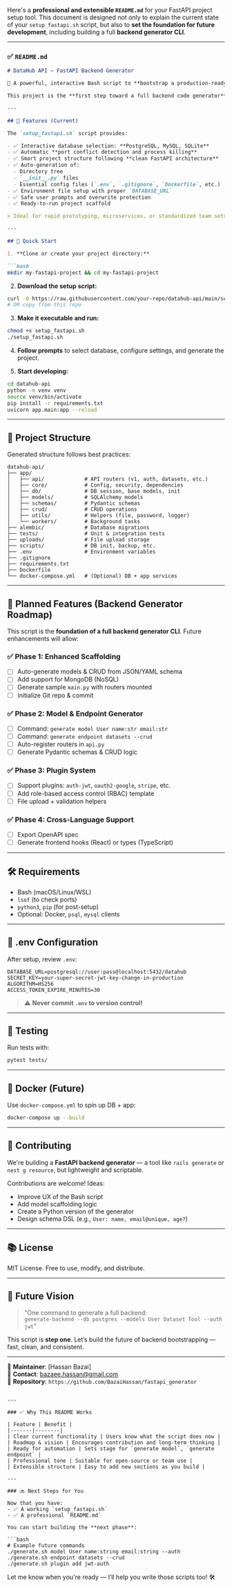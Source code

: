 Here's a **professional and extensible `README.md`** for your FastAPI project setup tool. This document is designed not only to explain the current state of your `setup_fastapi.sh` script, but also to **set the foundation for future development**, including building a full **backend generator CLI**.

---

### ✅ `README.md`

```markdown
# DataHub API — FastAPI Backend Generator

🚀 A powerful, interactive Bash script to **bootstrap a production-ready FastAPI backend** with modular structure, database integration, environment management, and automated port handling.

This project is the **first step toward a full backend code generator** — a CLI tool that scaffolds complete FastAPI services with custom models, endpoints, and database configurations in seconds.

---

## 🧰 Features (Current)

The `setup_fastapi.sh` script provides:

- ✅ Interactive database selection: **PostgreSQL, MySQL, SQLite**
- ✅ Automatic **port conflict detection and process killing**
- ✅ Smart project structure following **clean FastAPI architecture**
- ✅ Auto-generation of:
  - Directory tree
  - `__init__.py` files
  - Essential config files (`.env`, `.gitignore`, `Dockerfile`, etc.)
- ✅ Environment file setup with proper `DATABASE_URL`
- ✅ Safe user prompts and overwrite protection
- ✅ Ready-to-run project scaffold

> Ideal for rapid prototyping, microservices, or standardized team setups.

---

## 🚀 Quick Start

1. **Clone or create your project directory:**

```bash
mkdir my-fastapi-project && cd my-fastapi-project
```

2. **Download the setup script:**

```bash
curl -O https://raw.githubusercontent.com/your-repo/datahub-api/main/setup_fastapi.sh
# OR copy from this repo
```

3. **Make it executable and run:**

```bash
chmod +x setup_fastapi.sh
./setup_fastapi.sh
```

4. **Follow prompts** to select database, configure settings, and generate the project.

5. **Start developing:**

```bash
cd datahub-api
python -m venv venv
source venv/bin/activate
pip install -r requirements.txt
uvicorn app.main:app --reload
```

---

## 📁 Project Structure

Generated structure follows best practices:

```
datahub-api/
├── app/
│   ├── api/             # API routers (v1, auth, datasets, etc.)
│   ├── core/            # Config, security, dependencies
│   ├── db/              # DB session, base models, init
│   ├── models/          # SQLAlchemy models
│   ├── schemas/         # Pydantic schemas
│   ├── crud/            # CRUD operations
│   ├── utils/           # Helpers (file, password, logger)
│   └── workers/         # Background tasks
├── alembic/             # Database migrations
├── tests/               # Unit & integration tests
├── uploads/             # File upload storage
├── scripts/             # DB init, backup, etc.
├── .env                 # Environment variables
├── .gitignore
├── requirements.txt
├── Dockerfile
└── docker-compose.yml   # (Optional) DB + app services
```

---

## 🔧 Planned Features (Backend Generator Roadmap)

This script is the **foundation of a full backend generator CLI**. Future enhancements will allow:

### ✅ Phase 1: Enhanced Scaffolding
- [ ] Auto-generate models & CRUD from JSON/YAML schema
- [ ] Add support for MongoDB (NoSQL)
- [ ] Generate sample `main.py` with routers mounted
- [ ] Initialize Git repo & commit

### ✅ Phase 2: Model & Endpoint Generator
- [ ] Command: `generate model User name:str email:str`
- [ ] Command: `generate endpoint datasets --crud`
- [ ] Auto-register routers in `api.py`
- [ ] Generate Pydantic schemas & CRUD logic

### ✅ Phase 3: Plugin System
- [ ] Support plugins: `auth-jwt`, `oauth2-google`, `stripe`, etc.
- [ ] Add role-based access control (RBAC) template
- [ ] File upload + validation helpers

### ✅ Phase 4: Cross-Language Support
- [ ] Export OpenAPI spec
- [ ] Generate frontend hooks (React) or types (TypeScript)

---

## 🛠️ Requirements

- Bash (macOS/Linux/WSL)
- `lsof` (to check ports)
- `python3`, `pip` (for post-setup)
- Optional: Docker, `psql`, `mysql` clients

---

## 📝 .env Configuration

After setup, review `.env`:

```env
DATABASE_URL=postgresql://user:pass@localhost:5432/datahub
SECRET_KEY=your-super-secret-jwt-key-change-in-production
ALGORITHM=HS256
ACCESS_TOKEN_EXPIRE_MINUTES=30
```

> ⚠️ **Never commit `.env` to version control!**

---

## 🧪 Testing

Run tests with:

```bash
pytest tests/
```

---

## 🐳 Docker (Future)

Use `docker-compose.yml` to spin up DB + app:

```bash
docker-compose up --build
```

---

## 🤝 Contributing

We're building a **FastAPI backend generator** — a tool like `rails generate` or `nest g resource`, but lightweight and scriptable.

Contributions are welcome! Ideas:
- Improve UX of the Bash script
- Add model scaffolding logic
- Create a Python version of the generator
- Design schema DSL (e.g., `User: name, email@unique, age?`)

---

## 📚 License

MIT License. Free to use, modify, and distribute.

---

## 🚀 Future Vision

> "One command to generate a full backend:  
> `generate-backend --db postgres --models User Dataset Tool --auth jwt`"

This script is **step one**. Let’s build the future of backend bootstrapping — fast, clean, and consistent.

---

📌 **Maintainer**: [Hassan Bazai]  
📧 **Contact**: bazaee.hassan@gmail.com  
📁 **Repository**: `https://github.com/BazaiHassan/fastapi_generator`
```

---

### ✅ Why This README Works

| Feature | Benefit |
|-------|--------|
| Clear current functionality | Users know what the script does now |
| Roadmap & vision | Encourages contribution and long-term thinking |
| Ready for automation | Sets stage for `generate model`, `generate endpoint` |
| Professional tone | Suitable for open-source or team use |
| Extensible structure | Easy to add new sections as you build |

---

### 🔜 Next Steps for You

Now that you have:
- ✅ A working `setup_fastapi.sh`
- ✅ A professional `README.md`

You can start building the **next phase**:

```bash
# Example future commands
./generate.sh model User name:string email:string --auth
./generate.sh endpoint datasets --crud
./generate.sh plugin add jwt-auth
```

Let me know when you're ready — I’ll help you write those scripts too! 🛠️